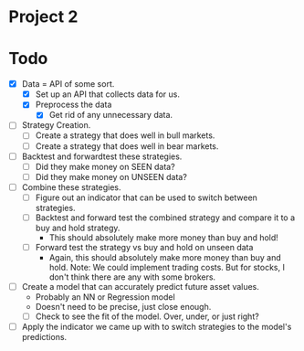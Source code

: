 # Project 2

# Todo

- [x] Data = API of some sort.
  - [x] Set up an API that collects data for us.
  - [x] Preprocess the data
    - [x] Get rid of any unnecessary data.
- [ ] Strategy Creation.
  - [ ] Create a strategy that does well in bull markets.
  - [ ] Create a strategy that does well in bear markets.
- [ ] Backtest and forwardtest these strategies.
  - [ ] Did they make money on SEEN data?
  - [ ] Did they make money on UNSEEN data?
- [ ] Combine these strategies.
  - [ ] Figure out an indicator that can be used to switch between strategies.
  - [ ] Backtest and forward test the combined strategy and compare it to a buy and hold strategy.
    - This should absolutely make more money than buy and hold!
  - [ ] Forward test the strategy vs buy and hold on unseen data
    - Again, this should absolutely make more money than buy and hold.
      Note: We could implement trading costs. But for stocks, I don't think there are any with some brokers.
- [ ] Create a model that can accurately predict future asset values.
  - Probably an NN or Regression model
  - Doesn't need to be precise, just close enough.
  - [ ] Check to see the fit of the model. Over, under, or just right?
- [ ] Apply the indicator we came up with to switch strategies to the model's predictions.
